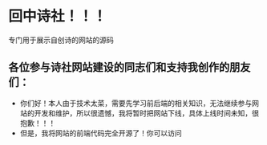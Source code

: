 # 回中诗社！！！

专门用于展示自创诗的网站的源码

## 各位参与诗社网站建设的同志们和支持我创作的朋友们：

 - 你们好！本人由于技术太菜，需要先学习前后端的相关知识，无法继续参与网站的开发和维护，所以很遗憾，我将暂时把网站下线，具体上线时间未知，很抱歉！！！
 - 但是，我将网站的前端代码完全开源了！你可以访问
